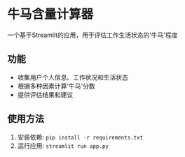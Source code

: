 # 牛马含量计算器

一个基于Streamlit的应用，用于评估工作生活状态的'牛马'程度

## 功能
- 收集用户个人信息、工作状况和生活状态
- 根据多种因素计算'牛马'分数
- 提供评估结果和建议

## 使用方法
1. 安装依赖: `pip install -r requirements.txt`
2. 运行应用: `streamlit run app.py`